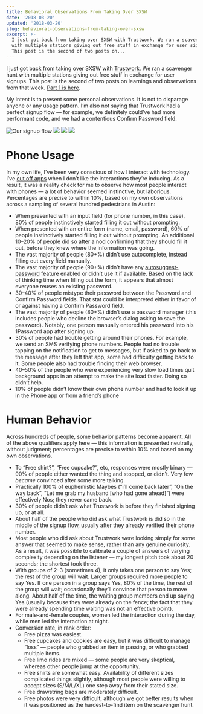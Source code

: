 ```yaml
---
title: Behavioral Observations From Taking Over SXSW
date: '2018-03-20'
updated: '2018-03-20'
slug: behavioral-observations-from-taking-over-sxsw
excerpt: >-
  I just got back from taking over SXSW with Trustwork. We ran a scavenger hunt
  with multiple stations giving out free stuff in exchange for user signups.
  This post is the second of two posts on...
---
```



I just got back from taking over SXSW with [Trustwork](https://www.trustwork.com/). We ran a scavenger hunt with multiple stations giving out free stuff in exchange for user signups. This post is the second of two posts on learnings and observations from that week. [Part 1 is here](https://feifan.blog/posts/personal-lessons-from-taking-over-sxsw).

My intent is to present some personal observations. It is not to disparage anyone or any usage pattern. I’m also not saying that Trustwork had a perfect signup flow — for example, we definitely could’ve had more performant code, and we had a contentious Confirm Password field.

![Our signup flow](https://files.tanagram.app/file/tanagram-data/prod-feifans-blog/sxsw-signup-1.png)
![](https://files.tanagram.app/file/tanagram-data/prod-feifans-blog/sxsw-signup-2-cleaned.png)
![](https://files.tanagram.app/file/tanagram-data/prod-feifans-blog/sxsw-signup-3-cleaned.png)
![](https://files.tanagram.app/file/tanagram-data/prod-feifans-blog/sxsw-signup-4-cleaned.png)

# Phone Usage

In my own life, I’ve been very conscious of how I interact with technology. I’ve [cut off apps](https://feifan.blog/posts/deleting-facebook/) when I don’t like the interactions they’re inducing. As a result, it was a reality check for me to observe how most people interact with phones — a lot of behavior seemed instinctive, but laborious. Percentages are precise to within 10%, based on my own observations across a sampling of several hundred pedestrians in Austin:

* When presented with an input field (for phone number, in this case), 80% of people instinctively started filling it out without prompting.
* When presented with an entire form (name, email, password), 60% of people instinctively started filling it out without prompting. An additional 10–20% of people did so after a nod confirming that they should fill it out, before they knew where the information was going.
* The vast majority of people (80+%) didn’t use autocomplete, instead filling out every field manually.
* The vast majority of people (90+%) didn’t have any [autosuggest-password](https://www.igeeksblog.com/how-to-generate-secure-passwords-automatically-in-safari-on-ios-7-iphone-and-ipad/) feature enabled or didn’t use it if available. Based on the lack of thinking time when filling out the form, it appears that almost everyone reuses an existing password.
* 30–40% of people mistype their password between the Password and Confirm Password fields. That stat could be interpreted either in favor of or against having a Confirm Password field.
* The vast majority of people (80+%) didn’t use a password manager (this includes people who decline the browser’s dialog asking to save the password). Notably, one person manually entered his password into his 1Password app after signing up.
* 30% of people had trouble getting around their phones. For example, we send an SMS verifying phone numbers. People had no trouble tapping on the notification to get to messages, but if asked to go back to the message after they left that app, some had difficulty getting back to it. Some people also had trouble finding their web browser.
* 40–50% of the people who were experiencing very slow load times quit background apps in an attempt to make the site load faster. Doing so didn’t help.
* 10% of people didn’t know their own phone number and had to look it up in the Phone app or from a friend’s phone

# Human Behavior

Across hundreds of people, some behavior patterns become apparent. All of the above qualifiers apply here — this information is presented neutrally, without judgment; percentages are precise to within 10% and based on my own observations.

* To “Free shirt?”, “Free cupcake?”, etc, responses were mostly binary — 90% of people either wanted the thing and stopped, or didn’t. Very few _became_ convinced after some more talking.
* Practically 100% of euphemistic Maybes (“I’ll come back later”, “On the way back”, “Let me grab my husband [who had gone ahead]”) were effectively Nos; they never came back.
* 30% of people didn’t ask what Trustwork is before they finished signing up, or at all.
* About half of the people who did ask what Trustwork is did so in the middle of the signup flow, usually after they already verified their phone number.
* Most people who did ask about Trustwork were looking simply for some answer that seemed to make sense, rather than any genuine curiosity. As a result, it was possible to calibrate a couple of answers of varying complexity depending on the listener — my longest pitch took about 20 seconds; the shortest took three.
* With groups of 2–3 (sometimes 4), it only takes one person to say Yes; the rest of the group will wait. Larger groups required more people to say Yes. If one person in a group says Yes, 80% of the time, the rest of the group will wait; occasionally they’ll convince that person to move along. About half of the time, the waiting group members end up saying Yes (usually because they were already on the fence; the fact that they were already spending time waiting was not an effective point).
* For male-and-female couples, women led the interaction during the day, while men led the interaction at night.
* Conversion rate, in rank order:
	* Free pizza was easiest.
	* Free cupcakes and cookies are easy, but it was difficult to manage “loss” — people who grabbed an item in passing, or who grabbed multiple items.
	* Free limo rides are mixed — some people are very skeptical, whereas other people jump at the opportunity.
	* Free shirts are somewhat easy. Availability of different sizes complicated things slightly, although most people were willing to accept sizes (S/M/L/XL) one step away from their stated size.
	* Free drawstring bags are moderately difficult.
	* Free photos were very difficult, although we got better results when it was positioned as the hardest-to-find item on the scavenger hunt.
